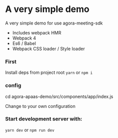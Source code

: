 # A very simple demo

A very simple demo for use agora-meeting-sdk

- Includes webpack HMR
- Webpack 4
- Es6 / Babel
- Webpack CSS loader / Style loader

### First

Install deps from project root `yarn` or `npm i`

### config

cd agora-apaas-demo/src/components/app/index.js

Change to your own configuration

### Start development server with:

`yarn dev` or `npm run dev`
